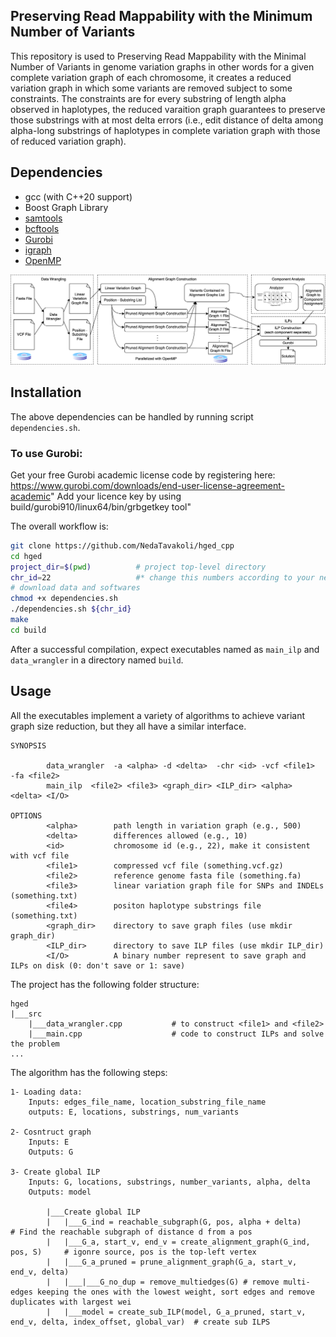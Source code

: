 ## Preserving Read Mappability with the Minimum Number of Variants

This repository is used to Preserving Read Mappability with the Minimal Number of Variants in genome variation graphs
in other words for a given complete variation graph of each chromosome, it creates a reduced variation graph in which 
some variants are removed subject to some constraints. The constraints are for every substring of length 
alpha observed in haplotypes, the reduced varaition graph guarantees to preserve those substrings with
at most delta errors (i.e., edit distance of delta among alpha-long substrings of haplotypes in complete variation graph with those of reduced variation graph).

## Dependencies
- gcc (with C++20 support)
- Boost Graph Library
- [samtools](https://vcftools.github.io/)
- [bcftools](https://samtools.github.io/bcftools/)
- [Gurobi](https://www.gurobi.com)
- [igraph](https://github.com/igraph/igraph)
- [OpenMP](https://curc.readthedocs.io/en/latest/programming/OpenMP-C.html)

![Workflow](figs/workflow.png)

## Installation
The above dependencies can be handled by running script `dependencies.sh`.

### To use Gurobi:
Get your free Gurobi academic license code by registering here: https://www.gurobi.com/downloads/end-user-license-agreement-academic"
Add your licence key by using build/gurobi910/linux64/bin/grbgetkey tool"

The overall workflow is:

```sh
git clone https://github.com/NedaTavakoli/hged_cpp
cd hged
project_dir=$(pwd)          # project top-level directory
chr_id=22                   #* change this numbers according to your needs
# download data and softwares
chmod +x dependencies.sh
./dependencies.sh ${chr_id} 
make
cd build
```

After a successful compilation, expect executables named as `main_ilp` and `data_wrangler` in a directory named `build`.

## Usage
All the executables implement a variety of algorithms to achieve variant graph size reduction, but they all have a similar interface.
```
SYNOPSIS
      
        data_wrangler  -a <alpha> -d <delta>  -chr <id> -vcf <file1>  -fa <file2> 
        main_ilp  <file2> <file3> <graph_dir> <ILP_dir> <alpha> <delta> <I/O> 

OPTIONS
        <alpha>        path length in variation graph (e.g., 500)
        <delta>        differences allowed (e.g., 10)
        <id>           chromosome id (e.g., 22), make it consistent with vcf file
        <file1>        compressed vcf file (something.vcf.gz)
        <file2>        reference genome fasta file (something.fa)
        <file3>        linear variation graph file for SNPs and INDELs (something.txt)
        <file4>        positon haplotype substrings file (something.txt)
        <graph_dir>    directory to save graph files (use mkdir graph_dir)
        <ILP_dir>      directory to save ILP files (use mkdir ILP_dir)
        <I/O>          A binary number represent to save graph and ILPs on disk (0: don't save or 1: save)

```

The project has the following folder structure:
```
hged
|___src  
    |___data_wrangler.cpp           # to construct <file1> and <file2>
    |___main.cpp                    # code to construct ILPs and solve the problem
...
```

The algorithm has the following steps:
```
1- Loading data: 
    Inputs: edges_file_name, location_substring_file_name
    outputs: E, locations, substrings, num_variants

2- Cosntruct graph  
    Inputs: E
    Outputs: G

3- Create global ILP
    Inputs: G, locations, substrings, number_variants, alpha, delta
    Outputs: model  

        |___Create global ILP 
        |   |___G_ind = reachable_subgraph(G, pos, alpha + delta)              # Find the reachable subgraph of distance d from a pos
        |   |___G_a, start_v, end_v = create_alignment_graph(G_ind, pos, S)     # igonre source, pos is the top-left vertex
        |   |___G_a_pruned = prune_alignment_graph(G_a, start_v, end_v, delta) 
        |   |___|___G_no_dup = remove_multiedges(G) # remove multi-edges keeping the ones with the lowest weight, sort edges and remove duplicates with largest wei
        |   |___model = create_sub_ILP(model, G_a_pruned, start_v, end_v, delta, index_offset, global_var)  # create sub ILPS
 ```     
  




